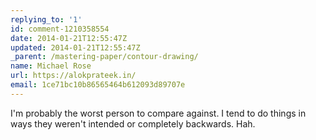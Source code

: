 ```yaml
---
replying_to: '1'
id: comment-1210358554
date: 2014-01-21T12:55:47Z
updated: 2014-01-21T12:55:47Z
_parent: /mastering-paper/contour-drawing/
name: Michael Rose
url: https://alokprateek.in/
email: 1ce71bc10b86565464b612093d89707e
---
```


I'm probably the worst person to compare against. I tend to do things in ways
they weren't intended or completely backwards. Hah.
